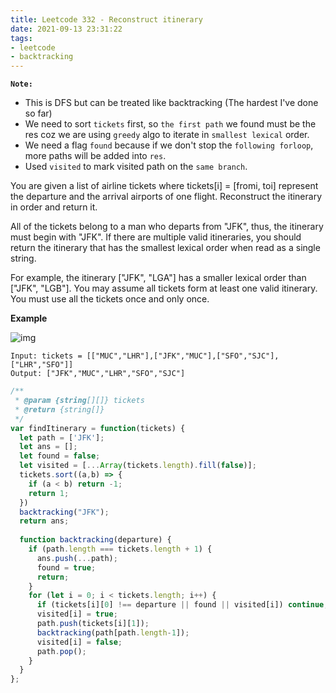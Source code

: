 ```yaml
---
title: Leetcode 332 - Reconstruct itinerary
date: 2021-09-13 23:31:22
tags:
- leetcode
- backtracking
---
```

**`Note:`**
- This is DFS but can be treated like backtracking (The hardest I've done so far)
- We need to sort `tickets` first, so `the first path` we found must be the res coz we are using `greedy` algo to iterate in `smallest lexical` order.
- We need a flag `found` because if we don't stop the `following forloop`, more paths will be added into `res`.
- Used `visited` to mark visited path on the `same branch`. 

You are given a list of airline tickets where tickets[i] = [fromi, toi] represent the departure and the arrival airports of one flight. Reconstruct the itinerary in order and return it.

All of the tickets belong to a man who departs from "JFK", thus, the itinerary must begin with "JFK". If there are multiple valid itineraries, you should return the itinerary that has the smallest lexical order when read as a single string.

For example, the itinerary ["JFK", "LGA"] has a smaller lexical order than ["JFK", "LGB"].
You may assume all tickets form at least one valid itinerary. You must use all the tickets once and only once.

**Example**

![img](https://assets.leetcode.com/uploads/2021/03/14/itinerary1-graph.jpg)
```
Input: tickets = [["MUC","LHR"],["JFK","MUC"],["SFO","SJC"],["LHR","SFO"]]
Output: ["JFK","MUC","LHR","SFO","SJC"]
```

```javascript
/**
 * @param {string[][]} tickets
 * @return {string[]}
 */
var findItinerary = function(tickets) {
  let path = ['JFK'];
  let ans = [];
  let found = false;
  let visited = [...Array(tickets.length).fill(false)];
  tickets.sort((a,b) => {
    if (a < b) return -1;
    return 1;
  })
  backtracking("JFK");
  return ans;
  
  function backtracking(departure) {
    if (path.length === tickets.length + 1) {
      ans.push(...path);
      found = true;
      return;
    }
    for (let i = 0; i < tickets.length; i++) {
      if (tickets[i][0] !== departure || found || visited[i]) continue;
      visited[i] = true;
      path.push(tickets[i][1]);
      backtracking(path[path.length-1]);
      visited[i] = false;
      path.pop();
    }
  }
};
```